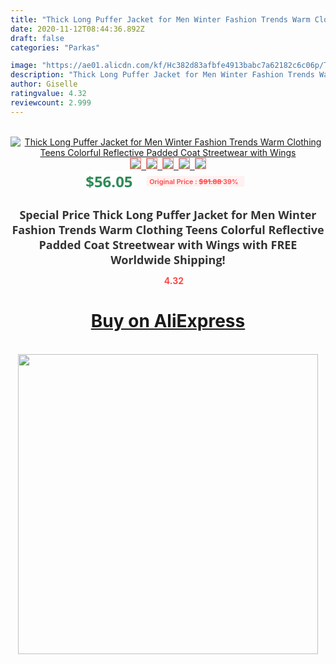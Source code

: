 ```yaml
---
title: "Thick Long Puffer Jacket for Men Winter Fashion Trends Warm Clothing Teens Colorful Reflective Padded Coat Streetwear with Wings"
date: 2020-11-12T08:44:36.892Z
draft: false
categories: "Parkas"

image: "https://ae01.alicdn.com/kf/Hc382d83afbfe4913babc7a62182c6c06p/Thick-Long-Puffer-Jacket-for-Men-Winter-Fashion-Trends-Warm-Clothing-Teens-Colorful-Reflective-Padded-Coat.jpg"
description: "Thick Long Puffer Jacket for Men Winter Fashion Trends Warm Clothing Teens Colorful Reflective Padded Coat Streetwear with Wings"
author: Giselle
ratingvalue: 4.32
reviewcount: 2.999
---
```

<br>
<div style="text-align: center;">
<a href="https://s.click.aliexpress.com/e/_98a46t" target="_blank" rel="nofollow noopener noreferrer"><img alt="Thick Long Puffer Jacket for Men Winter Fashion Trends Warm Clothing Teens Colorful Reflective Padded Coat Streetwear with Wings" class="magnifier-image" src="https://ae01.alicdn.com/kf/Hc382d83afbfe4913babc7a62182c6c06p/Thick-Long-Puffer-Jacket-for-Men-Winter-Fashion-Trends-Warm-Clothing-Teens-Colorful-Reflective-Padded-Coat.jpg_640x640.jpg">
<br>
<img style="border:1px solid salmon" src="https://ae01.alicdn.com/kf/Hc382d83afbfe4913babc7a62182c6c06p/Thick-Long-Puffer-Jacket-for-Men-Winter-Fashion-Trends-Warm-Clothing-Teens-Colorful-Reflective-Padded-Coat.jpg_120x120.jpg">&nbsp;&nbsp;<img style="border:1px solid salmon" src="https://ae01.alicdn.com/kf/He2db20cd8d0d493eb9c4b9ae181c1acaN/Thick-Long-Puffer-Jacket-for-Men-Winter-Fashion-Trends-Warm-Clothing-Teens-Colorful-Reflective-Padded-Coat.jpg_120x120.jpg">&nbsp;&nbsp;<img style="border:1px solid salmon" src="https://ae01.alicdn.com/kf/H7e4baa75e95345d88e8366648a98d819z/Thick-Long-Puffer-Jacket-for-Men-Winter-Fashion-Trends-Warm-Clothing-Teens-Colorful-Reflective-Padded-Coat.jpg_120x120.jpg">&nbsp;&nbsp;<img style="border:1px solid salmon" src="https://ae01.alicdn.com/kf/Hb3cb8a0bb5934fc88adb983045c96f514/Thick-Long-Puffer-Jacket-for-Men-Winter-Fashion-Trends-Warm-Clothing-Teens-Colorful-Reflective-Padded-Coat.jpg_120x120.jpg">&nbsp;&nbsp;<img style="border:1px solid salmon" src="https://ae01.alicdn.com/kf/H3085072aa3c94f71903acc6fbea9dc86Q/Thick-Long-Puffer-Jacket-for-Men-Winter-Fashion-Trends-Warm-Clothing-Teens-Colorful-Reflective-Padded-Coat.jpg_120x120.jpg"></a></div><br0>
<div style="text-align: center;"><span style="background-color: white; border: 0px; box-sizing: border-box; color: seagreen; display: inline-block; font-family: &quot;open sans&quot; , &quot;arial&quot; , &quot;helvetica&quot; , sans-serif , &quot;heiti&quot;; font-size: 24px; font-stretch: inherit; font-weight: 700; line-height: inherit; margin: 0px 10px 0px 0px; padding: 0px; vertical-align: middle;">$56.05 </span>
<span style="background: rgb(255 , 241 , 241); border-radius: 3px; border: 0px; box-sizing: border-box; color: #ff4747; display: inline-block; font-family: inherit; font-size: 12px; font-stretch: inherit; font-style: inherit; font-variant: inherit; font-weight: 600; line-height: inherit; margin: 0px; padding: 2px 5px; transform: scale(0.9); vertical-align: middle;">Original Price : <b style="text-decoration: line-through;">$91.88 </b> 39%&nbsp;&nbsp;</span></div>
<h1 style="color: #333333; display: inline-block; font-family: &quot;open sans&quot; , &quot;arial&quot; , &quot;helvetica&quot; , sans-serif , &quot;heiti&quot;; font-size: 18px; font-stretch: inherit; font-weight: 700; text-align: center;">Special Price Thick Long Puffer Jacket for Men Winter Fashion Trends Warm Clothing Teens Colorful Reflective Padded Coat Streetwear with Wings with FREE Worldwide Shipping!</h1>
<div style="color: #ff4747; text-align: center;">
<img src="https://4.bp.blogspot.com/-M0ZcTcb-5uY/XleCXlxnR4I/AAAAAAAAAEc/OrjgMkXV1oMQFaCRZj5HQwOCBcu3w1FegCPcBGAYYCw/s1600/star.png" style="height: 15px;">&nbsp;<b>4.32</b></div>
<div class="button_cont" align="center"><a class="buynow_a" href="https://s.click.aliexpress.com/e/_98a46t" target="_blank" rel="nofollow noopener noreferrer"><H1>Buy on AliExpress</H1></a></div><br>
<div class="separator" style="clear: both; text-align: center;">
<img src="https://lh3.googleusercontent.com/-pTy5HemUv9M/XlePHvY0dAI/AAAAAAAAAE4/0nX5iRUoIWY8eMW9Dpxeirr157OZliDIgCLcBGAsYHQ/s1600/badge.gif" width="480">
</div>
